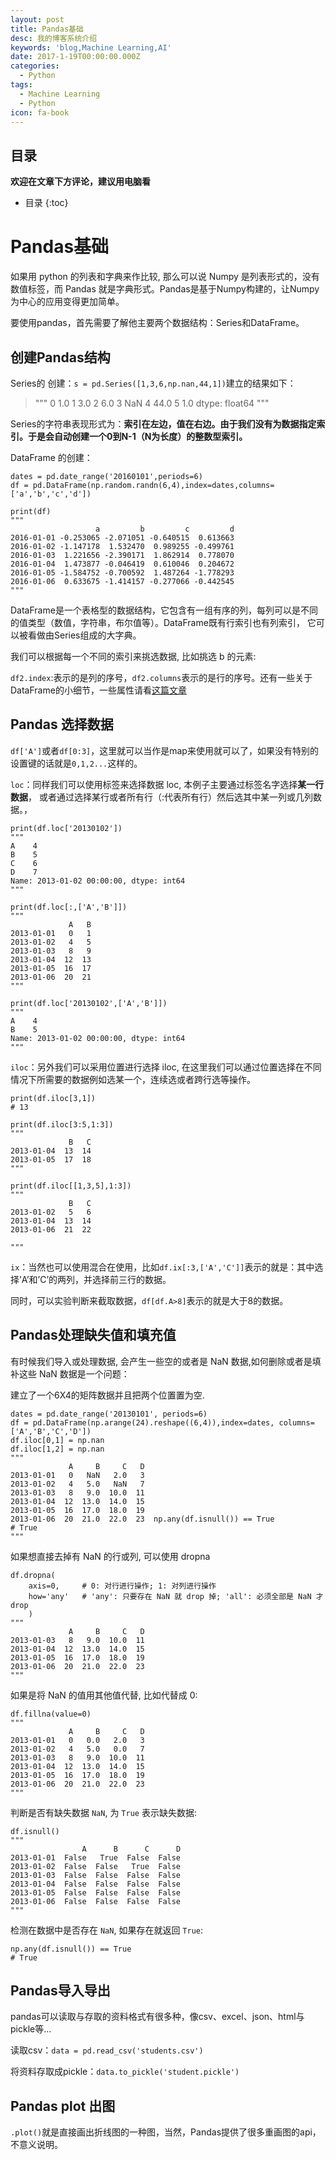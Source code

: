 ```yaml
---
layout: post
title: Pandas基础
desc: 我的博客系统介绍
keywords: 'blog,Machine Learning,AI'
date: 2017-1-19T00:00:00.000Z
categories:
  - Python
tags:
  - Machine Learning
  - Python
icon: fa-book
---
```


## 目录
**欢迎在文章下方评论，建议用电脑看**

* 目录
{:toc}


# Pandas基础

如果用 python 的列表和字典来作比较, 那么可以说 Numpy 是列表形式的，没有数值标签，而 Pandas 就是字典形式。Pandas是基于Numpy构建的，让Numpy为中心的应用变得更加简单。

要使用pandas，首先需要了解他主要两个数据结构：Series和DataFrame。

## 创建Pandas结构

Series的 创建：`s = pd.Series([1,3,6,np.nan,44,1])`建立的结果如下：


>"""
0     1.0
1     3.0
2     6.0
3     NaN
4    44.0
5     1.0
dtype: float64
"""

Series的字符串表现形式为：**索引在左边，值在右边。由于我们没有为数据指定索引。于是会自动创建一个0到N-1（N为长度）的整数型索引。**


DataFrame 的创建：

	dates = pd.date_range('20160101',periods=6)
	df = pd.DataFrame(np.random.randn(6,4),index=dates,columns=['a','b','c','d'])

	print(df)
	"""
					   a         b         c         d
	2016-01-01 -0.253065 -2.071051 -0.640515  0.613663
	2016-01-02 -1.147178  1.532470  0.989255 -0.499761
	2016-01-03  1.221656 -2.390171  1.862914  0.778070
	2016-01-04  1.473877 -0.046419  0.610046  0.204672
	2016-01-05 -1.584752 -0.700592  1.487264 -1.778293
	2016-01-06  0.633675 -1.414157 -0.277066 -0.442545
	"""

DataFrame是一个表格型的数据结构，它包含有一组有序的列，每列可以是不同的值类型（数值，字符串，布尔值等）。DataFrame既有行索引也有列索引， 它可以被看做由Series组成的大字典。

我们可以根据每一个不同的索引来挑选数据, 比如挑选 b 的元素:


`df2.index`:表示的是列的序号，`df2.columns`表示的是行的序号。还有一些关于DataFrame的小细节，一些属性请看[这篇文章](https://morvanzhou.github.io/tutorials/data-manipulation/np-pd/3-1-pd-intro/)

## Pandas 选择数据

`df['A']`或者`df[0:3]`，这里就可以当作是map来使用就可以了，如果没有特别的设置键的话就是`0,1,2...`这样的。

`loc`：同样我们可以使用标签来选择数据 loc, 本例子主要通过标签名字选择**某一行数据**， 或者通过选择某行或者所有行（:代表所有行）然后选其中某一列或几列数据。，


	print(df.loc['20130102'])
	"""
	A    4
	B    5
	C    6
	D    7
	Name: 2013-01-02 00:00:00, dtype: int64
	"""

	print(df.loc[:,['A','B']])
	"""
				 A   B
	2013-01-01   0   1
	2013-01-02   4   5
	2013-01-03   8   9
	2013-01-04  12  13
	2013-01-05  16  17
	2013-01-06  20  21
	"""

	print(df.loc['20130102',['A','B']])
	"""
	A    4
	B    5
	Name: 2013-01-02 00:00:00, dtype: int64
	"""

`iloc`：另外我们可以采用位置进行选择 iloc, 在这里我们可以通过位置选择在不同情况下所需要的数据例如选某一个，连续选或者跨行选等操作。

	print(df.iloc[3,1])
	# 13

	print(df.iloc[3:5,1:3])
	"""
				 B   C
	2013-01-04  13  14
	2013-01-05  17  18
	"""

	print(df.iloc[[1,3,5],1:3])
	"""
				 B   C
	2013-01-02   5   6
	2013-01-04  13  14
	2013-01-06  21  22

	"""

`ix`：当然也可以使用混合在使用，比如`df.ix[:3,['A','C']]`表示的就是：其中选择’A’和’C’的两列，并选择前三行的数据。

同时，可以实验判断来截取数据，`df[df.A>8]`表示的就是大于8的数据。

## Pandas处理缺失值和填充值

有时候我们导入或处理数据, 会产生一些空的或者是 NaN 数据,如何删除或者是填补这些 NaN 数据是一个问题：

建立了一个6X4的矩阵数据并且把两个位置置为空.

	dates = pd.date_range('20130101', periods=6)
	df = pd.DataFrame(np.arange(24).reshape((6,4)),index=dates, columns=['A','B','C','D'])
	df.iloc[0,1] = np.nan
	df.iloc[1,2] = np.nan
	"""
				 A     B     C   D
	2013-01-01   0   NaN   2.0   3
	2013-01-02   4   5.0   NaN   7
	2013-01-03   8   9.0  10.0  11
	2013-01-04  12  13.0  14.0  15
	2013-01-05  16  17.0  18.0  19
	2013-01-06  20  21.0  22.0  23	np.any(df.isnull()) == True  
	# True
	"""

如果想直接去掉有 NaN 的行或列, 可以使用 dropna

	df.dropna(
		axis=0,     # 0: 对行进行操作; 1: 对列进行操作
		how='any'   # 'any': 只要存在 NaN 就 drop 掉; 'all': 必须全部是 NaN 才 drop 
		) 
	"""
				 A     B     C   D
	2013-01-03   8   9.0  10.0  11
	2013-01-04  12  13.0  14.0  15
	2013-01-05  16  17.0  18.0  19
	2013-01-06  20  21.0  22.0  23
	"""

如果是将 NaN 的值用其他值代替, 比如代替成 0:

	df.fillna(value=0)
	"""
				 A     B     C   D
	2013-01-01   0   0.0   2.0   3
	2013-01-02   4   5.0   0.0   7
	2013-01-03   8   9.0  10.0  11
	2013-01-04  12  13.0  14.0  15
	2013-01-05  16  17.0  18.0  19
	2013-01-06  20  21.0  22.0  23
	"""

判断是否有缺失数据 `NaN`, 为 `True` 表示缺失数据:

	df.isnull()
	"""
					A      B      C      D
	2013-01-01  False   True  False  False
	2013-01-02  False  False   True  False
	2013-01-03  False  False  False  False
	2013-01-04  False  False  False  False
	2013-01-05  False  False  False  False
	2013-01-06  False  False  False  False
	"""

检测在数据中是否存在 `NaN`, 如果存在就返回 `True`:

	np.any(df.isnull()) == True 
	# True


## Pandas导入导出

pandas可以读取与存取的资料格式有很多种，像csv、excel、json、html与pickle等…

读取csv：`data = pd.read_csv('students.csv')`

将资料存取成pickle：`data.to_pickle('student.pickle')`

##  Pandas plot 出图

`.plot()`就是直接画出折线图的一种图，当然，Pandas提供了很多重画图的api，不意义说明。


















